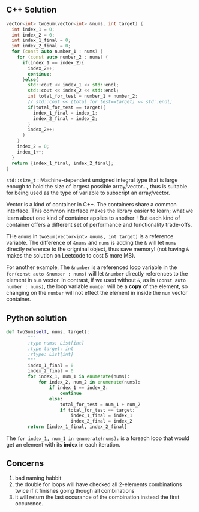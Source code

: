 ## C++ Solution

```c++
vector<int> twoSum(vector<int> &nums, int target) {
  int index_1 = 0;
  int index_2 = 0;
  int index_1_final = 0;
  int index_2_final = 0;
  for (const auto number_1 : nums) {
    for (const auto number_2 : nums) {
      if(index_1 == index_2){
        index_2++;
        continue;
      }else{
        std::cout << index_1 << std::endl;
        std::cout << index_2 << std::endl;
        int total_for_test = number_1 + number_2;
        // std::cout << (total_for_test==target) << std::endl;
        if(total_for_test == target){
          index_1_final = index_1;
          index_2_final = index_2;
        }
        index_2++;
      }
    }
    index_2 = 0;
    index_1++;
  }
  return {index_1_final, index_2_final};
}
```

`std::size_t` : Machine-dependent unsigned integral type that is large enough to hold the size of largest possible array/vector..., thus is suitable for being used as the type of variable to subscript an array/vector.

Vector is a kind of container in C++. The containers share a common interface. This common interface makes the library easier to learn; what we learn about one kind of container applies to another！But each kind of container offers a different set of performance and functionality trade-offs.

THe `&nums` in `twoSum(vector<int> &nums, int target)` is a reference variable. The difference of `&nums` and `nums` is adding the `&` will let `nums` directly reference to the origninal object, thus save memory! (not having `&` makes the solution on Leetcode to cost 5 more MB).

For another example, The `&number` is a referenced loop variable in the `for(const auto &number : nums)` will let `&number` directly references to the element in `num` vector. In contrast, if we used without `&`, as in `(const auto number : nums)`, the loop variable `number` will be a **copy** of the element, so changing on the `number` will not effect the element in inside the `num` vector container.

## Python solution

```python
def twoSum(self, nums, target):
        """
        :type nums: List[int]
        :type target: int
        :rtype: List[int]
        """
        index_1_final = 0
        index_2_final = 0
        for index_1, num_1 in enumerate(nums):
            for index_2, num_2 in enumerate(nums):
                if index_1 == index_2:
                    continue
                else:
                    total_for_test = num_1 + num_2
                    if total_for_test == target:
                        index_1_final = index_1
                        index_2_final = index_2
        return [index_1_final, index_2_final]
```

The `for index_1, num_1 in enumerate(nums):` is a foreach loop that would get an element with its **index** in each iteration.



## Concerns

1. bad naming habbit
2. the double for loops will have checked all 2-elements combinations twice if it finishes going though all combinations
3. it will return the last occurance of the combination instead the first occurence. 